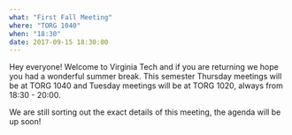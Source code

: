 ```yaml
---
what: "First Fall Meeting"
where: "TORG 1040"
when: "18:30"
date: 2017-09-15 18:30:00
---
```


Hey everyone! Welcome to Virginia Tech and if you are returning we hope you had a wonderful summer break. This semester Thursday meetings will be at TORG 1040 and Tuesday meetings will be at TORG 1020, always from 18:30 - 20:00. 

We are still sorting out the exact details of this meeting, the agenda will be up soon! 
